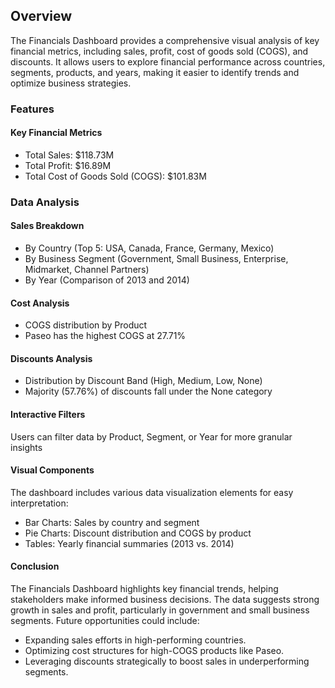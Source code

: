 ## Overview
The Financials Dashboard provides a comprehensive visual analysis of key financial metrics, including sales, profit, cost of goods sold (COGS), and discounts. It allows users to explore financial performance across countries, segments, products, and years, making it easier to identify trends and optimize business strategies.

### Features
#### Key Financial Metrics
+ Total Sales: $118.73M
+ Total Profit: $16.89M
+ Total Cost of Goods Sold (COGS): $101.83M
  
### Data Analysis
 #### Sales Breakdown

 + By Country (Top 5: USA, Canada, France, Germany, Mexico)
 + By Business Segment (Government, Small Business, Enterprise, Midmarket, Channel Partners)
 + By Year (Comparison of 2013 and 2014)
  
 #### Cost Analysis

 + COGS distribution by Product
 + Paseo has the highest COGS at 27.71%
  
 #### Discounts Analysis

 + Distribution by Discount Band (High, Medium, Low, None)
 + Majority (57.76%) of discounts fall under the None category
  
 #### Interactive Filters

  Users can filter data by Product, Segment, or Year for more granular insights
  
 #### Visual Components
The dashboard includes various data visualization elements for easy interpretation:

 + Bar Charts: Sales by country and segment
 + Pie Charts: Discount distribution and COGS by product
 + Tables: Yearly financial summaries (2013 vs. 2014)

 #### Conclusion
The Financials Dashboard highlights key financial trends, helping stakeholders make informed business decisions. The data suggests strong growth in sales and profit, particularly in government and small business segments. Future opportunities could include:

 +  Expanding sales efforts in high-performing countries.
 + Optimizing cost structures for high-COGS products like Paseo.
 + Leveraging discounts strategically to boost sales in underperforming segments.
